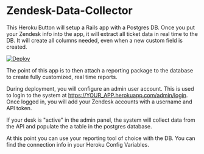 # Zendesk-Data-Collector

This Heroku Button will setup a Rails app with a Postgres DB. Once you put your Zendesk info into the app, it will extract all ticket data in real time to the DB.  It will create all columns needed, even when a new custom field is created.

[![Deploy](https://www.herokucdn.com/deploy/button.svg)](https://heroku.com/deploy)

The point of this app is to then attach a reporting package to the database to create fully customized, real time reports.

During deployment, you will configure an admin user account.  This is used to login to the system at https://YOUR_APP.herokuapp.com/admin/login.  Once logged in, you will add your Zendesk accounts with a username and API token. 

If your desk is "active" in the admin panel, the system will collect data from the API and populate the a table in the postgres database.  

At this point you can use your reporting tool of choice with the DB.  You can find the connection info in your Heroku Config Variables.
